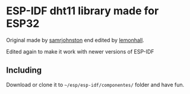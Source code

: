 # ESP-IDF dht11 library made for ESP32

Original made by [samrjohnston](https://github.com/samrjohnston/ESP32Projects) end edited by [lemonhall](https://github.com/lemonhall/esp32_dht11).

Edited again to make it work with newer versions of ESP-IDF

## Including

Download or clone it to `~/esp/esp-idf/componentes/` folder and have fun.
